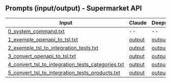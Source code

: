 ## Prompts (input/output) - Supermarket API 
 
| Input | Claude | Deepseek | Qwen | Sabia | LLaMA | GPT | Gemini | Mistral |
|---|---|---|---|---|---|---|---|---|
| [0_system_command.txt](prompts/0_system_command.txt)                                        | -- | -- | -- | -- | -- | -- | -- | -- | 
| [1_exemple_openapi_to_tsl.txt](prompts/1_exemple_openapi_to_tsl.txt)                        | [output](output/claude_1_exemple_openapi_to_tsl_result.txt)           | [output](output/deepseek_1_exemple_openapi_to_tsl_result.txt)           | [output](output/qwen_1_exemple_openapi_to_tsl_result.txt)           | [output](output/maritaca_1_exemple_openapi_to_tsl_result.txt)           | [output](output/llama_1_exemple_openapi_to_tsl_result.txt)           | [output](output/gpt_1_exemple_openapi_to_tsl_result.txt)           | [output](output/gemini_1_exemple_openapi_to_tsl_result.txt)           | [output](output/mixtral_1_exemple_openapi_to_tsl_result.txt)           | 
| [2_exemple_tsl_to_integration_tests.txt](prompts/2_exemple_tsl_to_integration_tests.txt)    | [output](output/claude_2_exemple_tsl_to_integration_tests_result.txt) | [output](output/deepseek_2_exemple_tsl_to_integration_tests_result.txt) | [output](output/qwen_2_exemple_tsl_to_integration_tests_result.txt) | [output](output/maritaca_2_exemple_tsl_to_integration_tests_result.txt) | [output](output/llama_2_exemple_tsl_to_integration_tests_result.txt) | [output](output/gpt_2_exemple_tsl_to_integration_tests_result.txt) | [output](output/gemini_2_exemple_tsl_to_integration_tests_result.txt) | [output](output/mixtral_2_exemple_tsl_to_integration_tests_result.txt) |  
| [3_convert_openapi_to_tsl.txt](prompts/3_convert_openapi_to_tsl.txt)                        | [output](output/claude_3_convert_openapi_to_tsl_result.txt)           | [output](output/deepseek_3_convert_openapi_to_tsl_result.txt)           | [output](output/qwen_3_convert_openapi_to_tsl_result.txt)           | [output](output/maritaca_3_convert_openapi_to_tsl_result.txt)           | [output](output/llama_3_convert_openapi_to_tsl_result.txt)           | [output](output/gpt_3_convert_openapi_to_tsl_result.txt)           | [output](output/gemini_3_convert_openapi_to_tsl_result.txt)           | [output](output/mixtral_3_convert_openapi_to_tsl_result.txt)           |  
| [4_convert_tsl_to_integration_tests_categories.txt](prompts/4_convert_tsl_to_integration_tests_categories.txt)    | [output](output/claude_4_convert_tsl_to_integration_tests_categories_result.txt) | [output](output/deepseek_4_convert_tsl_to_integration_tests_categories_result.txt) | [output](output/qwen_4_convert_tsl_to_integration_tests_categories_result.txt) | [output](output/maritaca_4_convert_tsl_to_integration_tests_categories_result.txt) | [output](output/llama_4_convert_tsl_to_integration_tests_categories_result.txt) | [output](output/gpt_4_convert_tsl_to_integration_tests_categories_result.txt) | [output](output/gemini_4_convert_tsl_to_integration_tests_categories_result.txt) | [output](output/mixtral_4_convert_tsl_to_integration_tests_categories_result.txt) | 
| [5_convert_tsl_to_integration_tests_products.txt](prompts/5_convert_tsl_to_integration_tests_products.txt)    | [output](output/claude_5_convert_tsl_to_integration_tests_products_result.txt) | [output](output/deepseek_5_convert_tsl_to_integration_tests_products_result.txt) | [output](output/qwen_5_convert_tsl_to_integration_tests_products_result.txt) | [output](output/maritaca_5_convert_tsl_to_integration_tests_products_result.txt) | [output](output/llama_5_convert_tsl_to_integration_tests_products_result.txt) | [output](output/gpt_5_convert_tsl_to_integration_tests_products_result.txt) | [output](output/gemini_5_convert_tsl_to_integration_tests_products_result.txt) | [output](output/mixtral_5_convert_tsl_to_integration_tests_products_result.txt) | 
